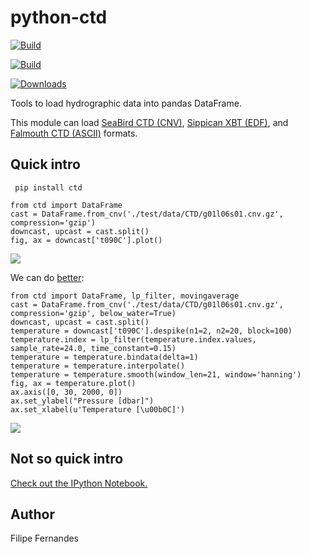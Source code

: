 python-ctd
==========

[![Build](https://badge.fury.io/py/ctd.png)](http://badge.fury.io/py/ctd)

[![Build](https://api.travis-ci.org/ocefpaf/python-ctd.png?branch=master)](https://travis-ci.org/ocefpaf/python-ctd)

[![Downloads](https://pypip.in/d/ctd/badge.png)](https://crate.io/packages/ctd/)

Tools to load hydrographic data into pandas DataFrame.

This module can load [SeaBird CTD (CNV)][SBE], [Sippican XBT (EDF)][XBT],
and [Falmouth CTD (ASCII)][FSI] formats.

[SBE]: http://www.seabird.com/software/SBEDataProcforWindows.htm

[XBT]: http://www.sippican.com/

[FSI]: http://www.falmouth.com/

Quick intro
-----------
~~~~~~~~~~~~~~~~~~~~~~~~~~~~~~~~~~~~~~~~~~~~~~~~~~~~~~~~~~~~~~~~~~~~~~~ {.bash}
 pip install ctd
~~~~~~~~~~~~~~~~~~~~~~~~~~~~~~~~~~~~~~~~~~~~~~~~~~~~~~~~~~~~~~~~~~~~~~~~~~~~~~~

~~~~~~~~~~~~~~~~~~~~~~~~~~~~~~~~~~~~~~~~~~~~~~~~~~~~~~~~ {.python .numberLines}
from ctd import DataFrame
cast = DataFrame.from_cnv('./test/data/CTD/g01l06s01.cnv.gz', compression='gzip')
downcast, upcast = cast.split()
fig, ax = downcast['t090C'].plot()
~~~~~~~~~~~~~~~~~~~~~~~~~~~~~~~~~~~~~~~~~~~~~~~~~~~~~~~~~~~~~~~~~~~~~~~~~~~~~~~

![](./docs/readme_01.png)

We can do [better](http://www.go-ship.org/Manual/McTaggart_et_al_CTD.pdf):

~~~~~~~~~~~~~~~~~~~~~~~~~~~~~~~~~~~~~~~~~~~~~~~~~~~~~~~~ {.python .numberLines}
from ctd import DataFrame, lp_filter, movingaverage
cast = DataFrame.from_cnv('./test/data/CTD/g01l06s01.cnv.gz', compression='gzip', below_water=True)
downcast, upcast = cast.split()
temperature = downcast['t090C'].despike(n1=2, n2=20, block=100)
temperature.index = lp_filter(temperature.index.values, sample_rate=24.0, time_constant=0.15)
temperature = temperature.bindata(delta=1)
temperature = temperature.interpolate()
temperature = temperature.smooth(window_len=21, window='hanning')
fig, ax = temperature.plot()
ax.axis([0, 30, 2000, 0])
ax.set_ylabel("Pressure [dbar]")
ax.set_xlabel(u'Temperature [\u00b0C]')
~~~~~~~~~~~~~~~~~~~~~~~~~~~~~~~~~~~~~~~~~~~~~~~~~~~~~~~~~~~~~~~~~~~~~~~~~~~~~~~

![](./docs/readme_02.png)


Not so quick intro
------------------
[Check out the IPython Notebook.](http://nbviewer.ipython.org/urls/raw.github.com/ocefpaf/python4oceanographers/master/content/downloads/notebooks/ctd_proc_example.py.ipynb)

Author
------
Filipe Fernandes

<!--
       --parse-raw \
       --css=style.css \
pandoc --from markdown README.md \
       --mathjax \
       --smart \
       --normalize \
       --standalone \
       --highlight-style=pygments \
       --to html --output README.htm
-->
